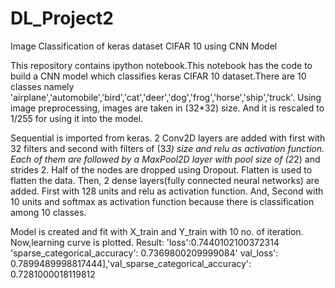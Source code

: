 # DL_Project2
Image Classification of keras dataset CIFAR 10 using CNN Model

This repository contains ipython notebook.This notebook has the code to build a CNN model which classifies keras CIFAR 10 dataset.There are 10 classes namely 'airplane','automobile','bird','cat','deer','dog','frog','horse','ship','truck'. Using image preprocessing, images are taken in (32*32) size. And it is rescaled to 1/255 for using it into the model.

Sequential is imported from keras. 2 Conv2D layers are added with first with 32 filters and second with filters of (3*3) size and relu as activation function. Each of them are followed by a MaxPool2D layer with pool size of (2*2) and strides 2. Half of the nodes are dropped using Dropout.  Flatten is used to flatten the data. Then, 2 dense layers(fully connected neural networks) are added. First with 128 units and relu as activation function. And, Second with 10 units and softmax as activation function because there is classification among 10 classes.


Model is created and fit with X_train and Y_train with 10 no. of iteration. Now,learning curve is plotted.
Result: 'loss':0.7440102100372314  'sparse_categorical_accuracy':  0.7369800209999084' val_loss': 0.7899489998817444],'val_sparse_categorical_accuracy': 0.7281000018119812
